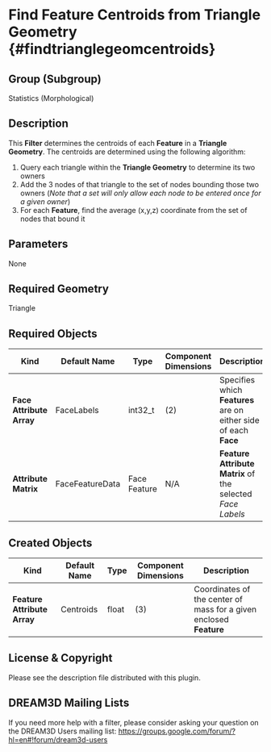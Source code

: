 Find Feature Centroids from Triangle Geometry {#findtrianglegeomcentroids}
=============

## Group (Subgroup) ##
Statistics (Morphological)

## Description ##
This **Filter** determines the centroids of each **Feature** in a **Triangle Geometry**.  The centroids are determined using the following algorithm:

1. Query each triangle within the **Triangle Geometry** to determine its two owners
2. Add the 3 nodes of that triangle to the set of nodes bounding those two owners (*Note that a set will only allow each node to be entered once for a given owner*)
3. For each **Feature**, find the average (x,y,z) coordinate from the set of nodes that bound it

## Parameters ##
None

## Required Geometry ##
Triangle

## Required Objects ##

| Kind | Default Name | Type | Component Dimensions | Description |
|------|--------------|------|----------------------|-------------|
| **Face Attribute Array** | FaceLabels | int32_t | (2) | Specifies which **Features** are on either side of each **Face** |
| **Attribute Matrix** | FaceFeatureData | Face Feature | N/A | **Feature Attribute Matrix** of the selected _Face Labels_ |

## Created Objects ##

| Kind | Default Name | Type | Component Dimensions | Description |
|------|--------------|------|----------------------|-------------|
| **Feature Attribute Array**  | Centroids | float | (3) | Coordinates of the center of mass for a given enclosed **Feature** |

## License & Copyright ##

Please see the description file distributed with this plugin.

## DREAM3D Mailing Lists ##

If you need more help with a filter, please consider asking your question on the DREAM3D Users mailing list:
https://groups.google.com/forum/?hl=en#!forum/dream3d-users